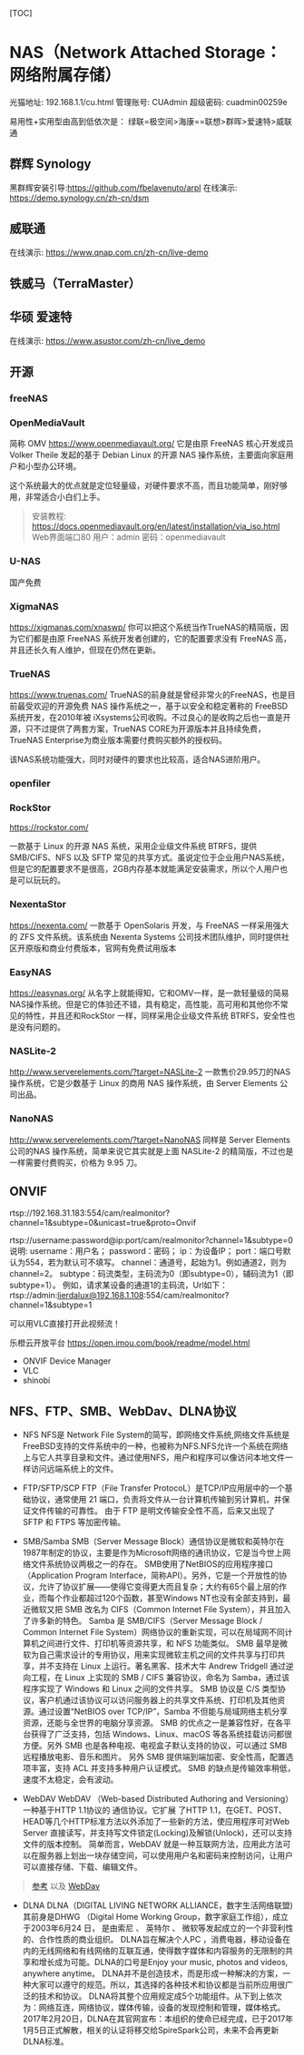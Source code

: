 [TOC]
# NAS（Network Attached Storage：网络附属存储）

光猫地址: 192.168.1.1/cu.html
管理账号: CUAdmin
超级密码: cuadmin00259e

易用性+实用型由高到低依次是：
绿联=极空间>海康==联想>群晖>爱速特>威联通

## 群辉 Synology
黑群辉安装引导:https://github.com/fbelavenuto/arpl
在线演示: https://demo.synology.cn/zh-cn/dsm

## 威联通
在线演示: https://www.qnap.com.cn/zh-cn/live-demo

## 铁威马（TerraMaster）
## 华硕 爱速特
在线演示: https://www.asustor.com/zh-cn/live_demo

## 开源

### freeNAS

### OpenMediaVault
简称 OMV https://www.openmediavault.org/
它是由原 FreeNAS 核心开发成员 Volker Theile 发起的基于 Debian Linux 的开源 NAS 操作系统，主要面向家庭用户和小型办公环境。

这个系统最大的优点就是定位轻量级，对硬件要求不高，而且功能简单，刚好够用，非常适合小白们上手。

> 安装教程: https://docs.openmediavault.org/en/latest/installation/via_iso.html
Web界面端口80
用户：admin
密码：openmediavault

### U-NAS
国产免费

### XigmaNAS
https://xigmanas.com/xnaswp/
你可以把这个系统当作TrueNAS的精简版，因为它们都是由原 FreeNAS 系统开发者创建的，它的配置要求没有 FreeNAS 高，并且还长久有人维护，但现在仍然在更新。

### TrueNAS
https://www.truenas.com/
TrueNAS的前身就是曾经非常火的FreeNAS，也是目前最受欢迎的开源免费 NAS 操作系统之一，基于以安全和稳定著称的 FreeBSD 系统开发，在2010年被 iXsystems公司收购。不过良心的是收购之后也一直是开源，只不过提供了两套方案，TrueNAS CORE为开源版本并且持续免费，TrueNAS Enterprise为商业版本需要付费购买额外的授权码。

该NAS系统功能强大，同时对硬件的要求也比较高，适合NAS进阶用户。

### openfiler

### RockStor
https://rockstor.com/

一款基于 Linux 的开源 NAS 系统，采用企业级文件系统 BTRFS，提供 SMB/CIFS、NFS 以及 SFTP 常见的共享方式。虽说定位于企业用户NAS系统，但是它的配置要求不是很高，2GB内存基本就能满足安装需求，所以个人用户也是可以玩玩的。

### NexentaStor
https://nexenta.com/
一款基于 OpenSolaris 开发，与 FreeNAS 一样采用强大的 ZFS 文件系统。该系统由 Nexenta Systems 公司技术团队维护，同时提供社区开原版和商业付费版本，官网有免费试用版本

### EasyNAS
https://easynas.org/
从名字上就能得知，它和OMV一样，是一款轻量级的简易NAS操作系统。但是它的体验还不错，具有稳定，高性能，高可用和其他你不常见的特性，并且还和RockStor 一样，同样采用企业级文件系统 BTRFS，安全性也是没有问题的。

### NASLite-2
http://www.serverelements.com/?target=NASLite-2
一款售价29.95刀的NAS 操作系统，它是少数基于 Linux 的商用 NAS 操作系统，由 Server Elements 公司出品。

### NanoNAS
http://www.serverelements.com/?target=NanoNAS
同样是 Server Elements 公司的NAS 操作系统，简单来说它其实就是上面 NASLite-2 的精简版，不过也是一样需要付费购买，价格为 9.95 刀。

## ONVIF

rtsp://192.168.31.183:554/cam/realmonitor?channel=1&subtype=0&unicast=true&proto=Onvif

rtsp://username:password@ip:port/cam/realmonitor?channel=1&subtype=0
说明:
username：用户名；
password：密码；
ip：为设备IP；
port：端口号默认为554，若为默认可不填写。
channel：通道号，起始为1。例如通道2，则为channel=2。
subtype：码流类型，主码流为0（即subtype=0），辅码流为1（即subtype=1）。
例如，请求某设备的通道1的主码流，Url如下：
rtsp://admin:lierdalux@192.168.1.108:554/cam/realmonitor?channel=1&subtype=1

可以用VLC直接打开此视频流！

乐橙云开放平台 https://open.imou.com/book/readme/model.html


- ONVIF Device Manager
- VLC
- shinobi

## NFS、FTP、SMB、WebDav、DLNA协议


- NFS
NFS是 Network File System的简写，即网络文件系统,网络文件系统是FreeBSD支持的文件系统中的一种，也被称为NFS.NFS允许一个系统在网络上与它人共享目录和文件。通过使用NFS，用户和程序可以像访问本地文件一样访问远端系统上的文件。

- FTP/SFTP/SCP
FTP（File Transfer ProtocoL）是TCP/IP应用层中的一个基础协议，通常使用 21 端口，负责将文件从一台计算机传输到另计算机，并保证文件传输的可靠性。
由于 FTP 是明文传输安全性不高，后来又出现了 SFTP 和 FTPS 等加密传输。

- SMB/Samba
SMB（Server Message Block）通信协议是微软和英特尔在1987年制定的协议，主要是作为Microsoft网络的通讯协议，它是当今世上网络文件系统协议两极之一的存在。
SMB使用了NetBIOS的应用程序接口 （Application Program Interface，简称API）。另外，它是一个开放性的协议，允许了协议扩展——使得它变得更大而且复杂；大约有65个最上层的作业，而每个作业都超过120个函数，甚至Windows NT也没有全部支持到，最近微软又把 SMB 改名为 CIFS（Common Internet File System），并且加入了许多新的特色。
Samba 是 SMB/CIFS（Server Message Block / Common Internet File System）网络协议的重新实现，可以在局域网不同计算机之间进行文件、打印机等资源共享，和 NFS 功能类似。
SMB 最早是微软为自己需求设计的专用协议，用来实现微软主机之间的文件共享与打印共享，并不支持在 Linux 上运行。著名黑客、技术大牛 Andrew Tridgell 通过逆向工程，在 Linux 上实现的 SMB / CIFS 兼容协议，命名为 Samba，通过该程序实现了 Windows 和 Linux 之间的文件共享。
SMB 协议是 C/S 类型协议，客户机通过该协议可以访问服务器上的共享文件系统、打印机及其他资源。通过设置“NetBIOS over TCP/IP”，Samba 不但能与局域网络主机分享资源，还能与全世界的电脑分享资源。
SMB 的优点之一是兼容性好，在各平台获得了广泛支持，包括 Windows、Linux、macOS 等各系统挂载访问都很方便。另外 SMB 也是各种电视、电视盒子默认支持的协议，可以通过 SMB 远程播放电影、音乐和图片。
另外 SMB 提供端到端加密、安全性高，配置选项丰富，支持 ACL 并支持多种用户认证模式。
SMB 的缺点是传输效率稍低，速度不太稳定，会有波动。

- WebDAV
WebDAV （Web-based Distributed Authoring and Versioning） 一种基于HTTP 1.1协议的 通信协议。它扩展 了HTTP 1.1，在GET、POST、HEAD等几个HTTP标准方法以外添加了一些新的方法，使应用程序可对Web Server 直接读写，并支持写文件锁定(Locking)及解锁(Unlock)，还可以支持文件的版本控制。
简单而言，WebDAV 就是一种互联网方法，应用此方法可以在服务器上划出一块存储空间，可以使用用户名和密码来控制访问，让用户可以直接存储、下载、编辑文件。
> [参考](https://zhuanlan.zhihu.com/p/411161467) 以及 [WebDav](../docker/clouddrive.md)

- DLNA
DLNA（DIGITAL LIVING NETWORK ALLIANCE，数字生活网络联盟) 其前身是DHWG （Digital Home Working Group，数字家庭工作组），成立于2003年6月24 日， 是由索尼 、 英特尔 、 微软等发起成立的一个非营利性的、合作性质的商业组织。
DLNA旨在解决个人PC ，消费电器，移动设备在内的无线网络和有线网络的互联互通，使得数字媒体和内容服务的无限制的共享和增长成为可能。DLNA的口号是Enjoy your music, photos and videos, anywhere anytime。
DLNA并不是创造技术，而是形成一种解决的方案，一种大家可以遵守的规范。所以，其选择的各种技术和协议都是当前所应用很广泛的技术和协议。
DLNA将其整个应用规定成5个功能组件。从下到上依次为：网络互连，网络协议，媒体传输，设备的发现控制和管理，媒体格式。
2017年2月20日，DLNA在其官网宣布：本组织的使命已经完成，已于2017年1月5日正式解散，相关的认证将移交给SpireSpark公司，未来不会再更新DLNA标准。



